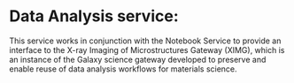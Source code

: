 # Data Analysis service:
This service works in conjunction with the Notebook Service to
provide an interface to the X-ray Imaging of Microstructures
Gateway (XIMG), which is an instance of the Galaxy science
gateway developed to preserve and enable reuse of data
analysis workflows for materials science.
